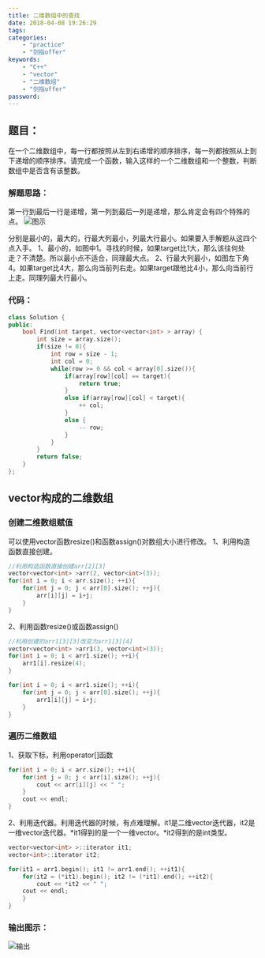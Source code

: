 ```yaml
---
title: 二维数组中的查找
date: 2018-04-08 19:26:29
tags:
categories:
    - "practice"
    - "剑指offer"
keywords:
    - "C++"
    - "vector"
    - "二维数组"
    - "剑指offer"
password:
---
```

## 题目：
在一个二维数组中，每一行都按照从左到右递增的顺序排序，每一列都按照从上到下递增的顺序排序。请完成一个函数，输入这样的一个二维数组和一个整数，判断数组中是否含有该整数。

### 解题思路：
第一行到最后一行是递增，第一列到最后一列是递增，那么肯定会有四个特殊的点。
![图示](http://p3ax8ersb.bkt.clouddn.com/201804081945_716.png-480.jpg)
<!--more-->
分别是最小的，最大的，行最大列最小，列最大行最小。如果要入手解题从这四个点入手。
1、最小的，如图中1。寻找的时候，如果target比1大，那么该往何处走？不清楚。所以最小点不适合，同理最大点。
2、行最大列最小，如图左下角4。如果target比4大，那么向当前列右走。如果target跟他比4小，那么向当前行上走。同理列最大行最小。

### 代码：
```c++
class Solution {
public:
    bool Find(int target, vector<vector<int> > array) {
        int size = array.size();
        if(size != 0){
            int row = size - 1;
            int col = 0;
            while(row >= 0 && col < array[0].size()){
                if(array[row][col] == target){
                    return true;
                }
                else if(array[row][col] < target){
                    ++ col;
                }
                else {
                    -- row;
                }
            }
        }
        return false;
    }
};
```

## vector构成的二维数组
### 创建二维数组赋值
可以使用vector函数resize()和函数assign()对数组大小进行修改。
1、利用构造函数直接创建。
```c++
//利用构造函数直接创建arr[2][3]
vector<vector<int> >arr(2, vector<int>(3));
for(int i = 0; i < arr.size(); ++i){
    for(int j = 0; j < arr[0].size(); ++j){
        arr[i][j] = i+j;
    }
}
```
2、利用函数resize()或函数assign()
```c++
//利用创建的arr1[3][3]改变为arr1[3][4]
vector<vector<int> >arr1(3, vector<int>(3));
for(int i = 0; i < arr1.size(); ++i){
    arr1[i].resize(4);
}

for(int i = 0; i < arr1.size(); ++i){
    for(int j = 0; j < arr[0].size(); ++j){
        arr1[i][j] = i+j;
    }
}
```
### 遍历二维数组
1、获取下标，利用operator\[\]函数
```c++
for(int i = 0; i < arr.size(); ++i){
    for(int j = 0; j < arr[i].size(); ++j){
        cout << arr[i][j] << " ";
    }
    cout << endl;
}
```
2、利用迭代器。利用迭代器的时候，有点难理解。it1是二维vector迭代器，it2是一维vector迭代器。\*it1得到的是一个一维vector。\*it2得到的是int类型。

```c++
vector<vector<int> >::iterator it1;
vector<int>::iterator it2;

for(it1 = arr1.begin(); it1 != arr1.end(); ++it1){
    for(it2 = (*it1).begin(); it2 != (*it1).end(); ++it2){
        cout << *it2 << " ";
    cout << endl;
    }
}
```
### 输出图示：
![输出](http://p3ax8ersb.bkt.clouddn.com/201804092001_758.png-480.jpg)
